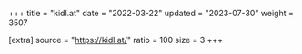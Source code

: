 +++
title = "kidl.at"
date = "2022-03-22"
updated = "2023-07-30"
weight = 3507

[extra]
source = "https://kidl.at/"
ratio = 100
size = 3
+++
